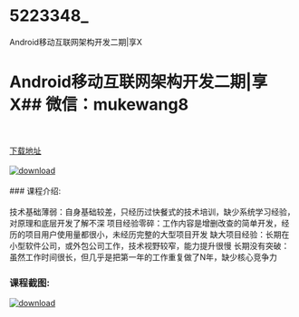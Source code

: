 # 5223348_
Android移动互联网架构开发二期|享X
# Android移动互联网架构开发二期|享X## 微信：mukewang8
<br/></br>[下载地址](http://www.36tz.cn/article/5223348 "下载地址")
<br/></br>[![download](http://36tz.cn/muke_img/2022_03_1-82-300x149.png "下载地址")](http://www.36tz.cn/article/5223348 "下载地址")
<br/></br>### 课程介绍:<br/></br>技术基础薄弱：自身基础较差，只经历过快餐式的技术培训，缺少系统学习经验，对原理和底层开发了解不深
项目经验零碎：工作内容是增删改查的简单开发，经历的项目用户使用量都很小，未经历完整的大型项目开发
缺大项目经验：长期在小型软件公司，或外包公司工作，技术视野较窄，能力提升很慢
长期没有突破：虽然工作时间很长，但几乎是把第一年的工作重复做了N年，缺少核心竞争力

### 课程截图:
[![download](http://36tz.cn/muke_img/2022_03_2-53.png "下载地址")](http://www.36tz.cn/article/5223348 "下载地址")
